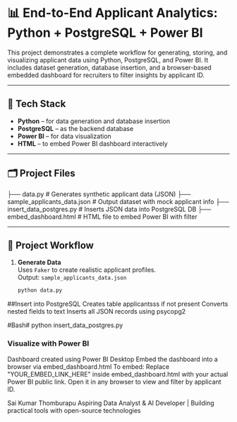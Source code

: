 # 📊 End-to-End Applicant Analytics: Python + PostgreSQL + Power BI

This project demonstrates a complete workflow for generating, storing, and visualizing applicant data using Python, PostgreSQL, and Power BI. It includes dataset generation, database insertion, and a browser-based embedded dashboard for recruiters to filter insights by applicant ID.

---

## 🧰 Tech Stack

- **Python** – for data generation and database insertion  
- **PostgreSQL** – as the backend database  
- **Power BI** – for data visualization  
- **HTML** – to embed Power BI dashboard interactively

---

## 🗂️ Project Files

├── data.py # Generates synthetic applicant data (JSON)
├── sample_applicants_data.json # Output dataset with mock applicant info
├── insert_data_postgres.py # Inserts JSON data into PostgreSQL DB
├── embed_dashboard.html # HTML file to embed Power BI with filter




---

## 📌 Project Workflow

1. **Generate Data**  
   Uses `Faker` to create realistic applicant profiles.  
   Output: `sample_applicants_data.json`

   ```bash
   python data.py

##Insert into PostgreSQL
Creates table applicantsss if not present
Converts nested fields to text
Inserts all JSON records using psycopg2

#Bash#
python insert_data_postgres.py

### Visualize with Power BI

Dashboard created using Power BI Desktop
Embed the dashboard into a browser via embed_dashboard.html
To embed: Replace "YOUR_EMBED_LINK_HERE" inside embed_dashboard.html with your actual Power BI public link.
Open it in any browser to view and filter by applicant ID.


Sai Kumar Thomburapu
Aspiring Data Analyst & AI Developer | Building practical tools with open-source technologies
